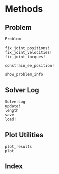 # Methods

## Problem

```@docs
Problem
```

```@docs
fix_joint_positions!
fix_joint_velocities!
fix_joint_torques!
```

```@docs
constrain_ee_position!
```

```@docs
show_problem_info
```

## Solver Log

```@docs
SolverLog
update!
length
save
load!
```

## Plot Utilities

```@docs
plot_results
plot
```

## Index

```@index
```
